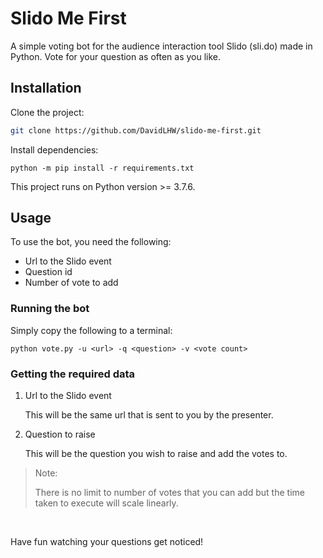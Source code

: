 # Slido Me First

A simple voting bot for the audience interaction tool Slido (sli.do) made in Python. Vote for your question as often as you like.

## Installation

Clone the project:
```bash
git clone https://github.com/DavidLHW/slido-me-first.git
```

Install dependencies:
```shell
python -m pip install -r requirements.txt
```
    
This project runs on Python version >= 3.7.6.

## Usage
To use the bot, you need the following:
*   Url to the Slido event
*   Question id
*   Number of vote to add

### Running the bot

Simply copy the following to a terminal:

```
python vote.py -u <url> -q <question> -v <vote count>
```

### Getting the required data
1.  Url to the Slido event

    This will be the same url that is sent to you by the presenter.

2.  Question to raise

    This will be the question you wish to raise and add the votes to.

> Note:
>
> There is no limit to number of votes that you can add but the time taken to execute
> will scale linearly.
    

<br>

Have fun watching your questions get noticed!
